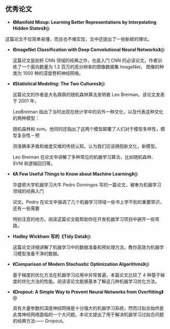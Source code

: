 ## 优秀论文



* **《Manifold Mixup: Learning Better Representations by Interpolating Hidden States》**@

​	这篇论文不仅简单易懂，而且也不难实现，文中还提出了一些新颖的理论。

* **《ImageNet Classification with Deep Convolutional Neural Networks》**@

  这篇论文是剖析 CNN 领域的经典之作，也是入门 CNN 的必读论文。作者训练了一个面向数量为 1.2 百万的高分辨率的图像数据集 ImageNet， 图像的种类为 1000  种的深度卷积神经网络。

* **《Statistical Modeling: The Two Cultures》**@

  这篇论文的作者是大名鼎鼎的随机森林算法发明者 Leo Breiman。该论文发表于 2001 年，

   LeoBreiman 指出了当时出现在统计学中的另外一种文化，以及代表这种文化的两种模型：

  随机森林和 svm。他同时还指出了这两个模型颠覆了人们对于模型多样性，模型复杂性－预

  测准确率矛盾和维度灾难的传统认知，认为我们应该拥抱新文化，新模型。

  Leo Breiman 在论文中讲解了多种常见的机器学习算法，比如随机森林、SVM 和逻辑回归等。

- **《A Few Useful Things to Know about Machine Learning》**@

  华盛顿大学机器学习大牛 Pedro Domingos 写的一篇论文，被奉为机器学习领域的经典入门

  论文。Pedro 在论文中强调了几个机器学习领域一些书上学不到的重要常识，还有一些需要

  特别注意的地方。阅读这篇论文能帮助你在开发机器学习项目中避开一些弯路。

- **Hadley Wickham 写的《Tidy Data》**@

  这篇论文详细讲解了机器学习中的数据准备和预处理方法，教你高效为机器学习模型准备干净的数据。

- **《Comparison of Modern Stochastic Optimization Algorithms》**@

  基于梯度的优化方法在机器学习应用中非常普遍，本篇论文比较了 4 种基于梯度的优化方法的性能。阅读该论文能够基本了解这几种机器学习优化方法。

- **《Dropout: A Simple Way to Prevent Neural Networks from Overfitting》**@

  具有大量参数的深度神经网络是十分强大的机器学习系统，然而过拟合始终是此类神经网络面临的一个大问题。本论文提出了用于解决机器学习过拟合问题的经典方法—— Dropout。



